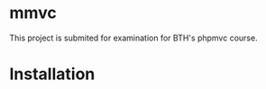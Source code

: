 mmvc
====
This project is submited for examination for BTH's phpmvc course. 

Installation
============

